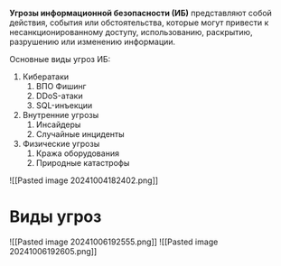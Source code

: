 **Угрозы информационной безопасности (ИБ)** представляют собой действия, события или обстоятельства, которые могут привести к несанкционированному доступу, использованию, раскрытию, разрушению или изменению информации.

Основные виды угроз ИБ:
1. Кибератаки
	1. ВПО Фишинг
	2. DDoS-атаки
	3. SQL-инъекции
2. Внутренние угрозы
	1. Инсайдеры
	2. Случайные инциденты
3. Физические угрозы
	1. Кража оборудования
	2. Природные катастрофы

![[Pasted image 20241004182402.png]]

# Виды угроз
![[Pasted image 20241006192555.png]]
![[Pasted image 20241006192605.png]]

